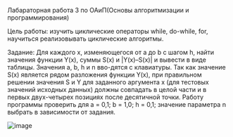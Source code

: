 Лабараторная работа 3 по ОАиП(Основы алгоритмизации и программирования)

Цель работы: изучить циклические операторы while, do-while, for, научиться реализовывать циклические алгоритмы.

Задание: Для каждого x, изменяющегося от a до b с шагом h, найти значения функции Y(x), суммы S(x) и |Y(x)–S(x)| и вывести в виде таблицы. Значения a, b, h и n вво-дятся с клавиатуры. Так как значение S(x) является рядом разложения функции Y(x), при правильном решении значения S и Y для заданного аргумента x (для тестовых значений исходных данных) должны совпадать в целой части и в первых двух-четырех позициях после десятичной точки. 
Работу программы проверить для a = 0,1; b = 1,0; h = 0,1; значение параметра n выбрать в зависимости от задания.

![image](https://github.com/SKY-LEO/OAiP3/assets/69394830/915d3a83-8e64-4c3f-986c-5df4309394c4)

